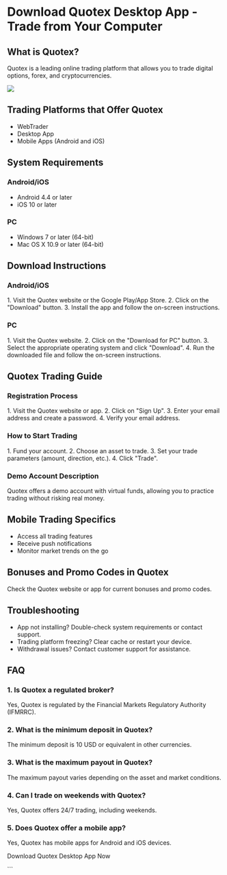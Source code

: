 # Download Quotex Desktop App - Trade from Your Computer

## What is Quotex?

Quotex is a leading online trading platform that allows you to trade
digital options, forex, and cryptocurrencies.

[![](https://static.quotex.io/files/10_en/300_250.jpg)](https://traff.sbs/brokerqxlid)

## Trading Platforms that Offer Quotex

-   WebTrader
-   Desktop App
-   Mobile Apps (Android and iOS)

## System Requirements

### Android/iOS

-   Android 4.4 or later
-   iOS 10 or later

### PC

-   Windows 7 or later (64-bit)
-   Mac OS X 10.9 or later (64-bit)

## Download Instructions

### Android/iOS

1\. Visit the Quotex website or the Google Play/App Store. 2. Click on
the "Download" button. 3. Install the app and follow the on-screen
instructions.

### PC

1\. Visit the Quotex website. 2. Click on the "Download for PC"
button. 3. Select the appropriate operating system and click
"Download". 4. Run the downloaded file and follow the on-screen
instructions.

## Quotex Trading Guide

### Registration Process

1\. Visit the Quotex website or app. 2. Click on "Sign Up". 3.
Enter your email address and create a password. 4. Verify your email
address.

### How to Start Trading

1\. Fund your account. 2. Choose an asset to trade. 3. Set your trade
parameters (amount, direction, etc.). 4. Click "Trade".

### Demo Account Description

Quotex offers a demo account with virtual funds, allowing you to
practice trading without risking real money.

## Mobile Trading Specifics

-   Access all trading features
-   Receive push notifications
-   Monitor market trends on the go

## Bonuses and Promo Codes in Quotex

Check the Quotex website or app for current bonuses and promo codes.

## Troubleshooting

-   App not installing? Double-check system requirements or contact
    support.
-   Trading platform freezing? Clear cache or restart your device.
-   Withdrawal issues? Contact customer support for assistance.

## FAQ

### 1. Is Quotex a regulated broker?

Yes, Quotex is regulated by the Financial Markets Regulatory Authority
(IFMRRC).

### 2. What is the minimum deposit in Quotex?

The minimum deposit is 10 USD or equivalent in other currencies.

### 3. What is the maximum payout in Quotex?

The maximum payout varies depending on the asset and market conditions.

### 4. Can I trade on weekends with Quotex?

Yes, Quotex offers 24/7 trading, including weekends.

### 5. Does Quotex offer a mobile app?

Yes, Quotex has mobile apps for Android and iOS devices.

Download Quotex Desktop App Now

\`\`\`

